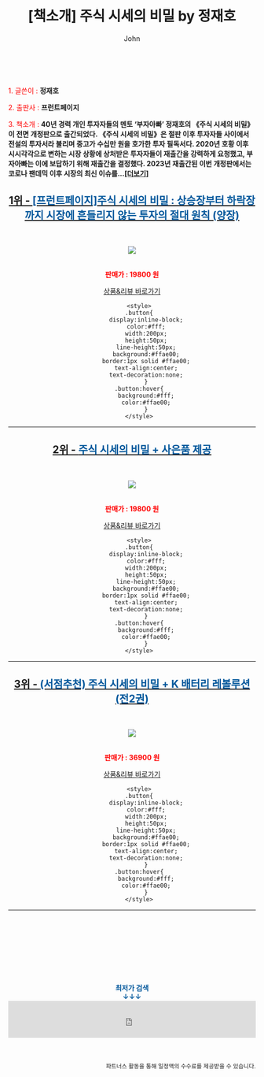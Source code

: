﻿---
layout: post
title:  "[책소개] 주식 시세의 비밀 by 정재호"
author: John
categories: [ 도서 ]
tags: [ 주식 시세의 비밀, 주식 시세의 비밀 제본, 주식 시세의 비밀 pdf, 주식 시세의 비밀 txt, 주식 시세의 비밀 다운로드, 주식 시세의 비밀 중고, 주식 시세의 비밀 도서관 ]
image: https://search1.kakaocdn.net/thumb/R120x174.q85/?fname=http%3A%2F%2Ft1.daumcdn.net%2Flbook%2Fimage%2F6283870%3Ftimestamp%3D20230303181822 
description: "[책소개] 주식 시세의 비밀 by 정재호"
toc: true
toc_sticky: true
---

<br>
<p>
<font color='#ff0000'>1. 글쓴이 : </font><b>정재호</b>
<p>
<font color='#ff0000'>2. 출판사 : </font><b>프런트페이지</b>
<p>
<font color='#ff0000'>3. 책소개 : </font><b>40년 경력 개인 투자자들의 멘토 ‘부자아빠’ 정재호의 《주식 시세의 비밀》이 전면 개정판으로 출간되었다. 《주식 시세의 비밀》은 절판 이후 투자자들 사이에서 전설의 투자서라 불리며 중고가 수십만 원을 호가한 투자 필독서다. 2020년 호황 이후 시시각각으로 변하는 시장 상황에 상처받은 투자자들이 재출간을 강력하게 요청했고, 부자아빠는 이에 보답하기 위해 재출간을 결정했다. 2023년 재출간된 이번 개정판에서는 코로나 팬데믹 이후 시장의 최신 이슈를...<a href="https://link.coupang.com/re/AFFSDP?lptag=AF7307611&pageKey=7133690999&itemId=17894130970&vendorItemId=85057021312&traceid=V0-153-9ced86bf448bdf0b&requestid=20230303213241832591798" target="_blank">[더보기]</a></b>
<p>
    
<center><h2><a href="https://link.coupang.com/re/AFFSDP?lptag=AF7307611&pageKey=7133690999&itemId=17894130970&vendorItemId=85057021312&traceid=V0-153-9ced86bf448bdf0b&requestid=20230303213241832591798" target="_blank"><b>1위 - <font color='#01579B'>[프런트페이지]주식 시세의 비밀 : 상승장부터 하락장까지 시장에 흔들리지 않는 투자의 절대 원칙 (양장)</font></b></a></h2><br>

<a href="https://link.coupang.com/re/AFFSDP?lptag=AF7307611&pageKey=7133690999&itemId=17894130970&vendorItemId=85057021312&traceid=V0-153-9ced86bf448bdf0b&requestid=20230303213241832591798" target="_blank"><img src="https://static.coupangcdn.com/image/retail-product-api/A00077021/143058850/157479921/main/9791197871269_L.jpg"></a><br><br>

<b><font color='#ff0000'>판매가 : 19800 원</font></b><br>

<a href="https://link.coupang.com/re/AFFSDP?lptag=AF7307611&pageKey=7133690999&itemId=17894130970&vendorItemId=85057021312&traceid=V0-153-9ced86bf448bdf0b&requestid=20230303213241832591798" target="_blank" class="button">상품&리뷰 바로가기</a><p>

        <style>
        .button{
            display:inline-block;
            color:#fff;
            width:200px;
            height:50px;
            line-height:50px;
            background:#ffae00;
            border:1px solid #ffae00;
            text-align:center;
            text-decoration:none;
            }
        .button:hover{
            background:#fff;
            color:#ffae00;
            }
        </style>

<hr>

<center><h2><a href="https://link.coupang.com/re/AFFSDP?lptag=AF7307611&pageKey=7134454825&itemId=17897730590&vendorItemId=85060580795&traceid=V0-153-5bb1306e245094f9&requestid=20230303213241832591798" target="_blank"><b>2위 - <font color='#01579B'>주식 시세의 비밀 + 사은품 제공</font></b></a></h2><br>

<a href="https://link.coupang.com/re/AFFSDP?lptag=AF7307611&pageKey=7134454825&itemId=17897730590&vendorItemId=85060580795&traceid=V0-153-5bb1306e245094f9&requestid=20230303213241832591798" target="_blank"><img src="https://static.coupangcdn.com/image/vendor_inventory/2405/fe262c3f7cfe2500a6db3c7a35d617d33bec61d4191a1978e75c4b7039f1.jpg"></a><br><br>

<b><font color='#ff0000'>판매가 : 19800 원</font></b><br>

<a href="https://link.coupang.com/re/AFFSDP?lptag=AF7307611&pageKey=7134454825&itemId=17897730590&vendorItemId=85060580795&traceid=V0-153-5bb1306e245094f9&requestid=20230303213241832591798" target="_blank" class="button">상품&리뷰 바로가기</a><p>

        <style>
        .button{
            display:inline-block;
            color:#fff;
            width:200px;
            height:50px;
            line-height:50px;
            background:#ffae00;
            border:1px solid #ffae00;
            text-align:center;
            text-decoration:none;
            }
        .button:hover{
            background:#fff;
            color:#ffae00;
            }
        </style>

<hr>

<center><h2><a href="https://link.coupang.com/re/AFFSDP?lptag=AF7307611&pageKey=7136203058&itemId=17906464137&vendorItemId=85069198893&traceid=V0-153-127b884a8a49240c&requestid=20230303213241832591798" target="_blank"><b>3위 - <font color='#01579B'>(서점추천) 주식 시세의 비밀 + K 배터리 레볼루션 (전2권)</font></b></a></h2><br>

<a href="https://link.coupang.com/re/AFFSDP?lptag=AF7307611&pageKey=7136203058&itemId=17906464137&vendorItemId=85069198893&traceid=V0-153-127b884a8a49240c&requestid=20230303213241832591798" target="_blank"><img src="https://static.coupangcdn.com/image/vendor_inventory/e072/c4672feb9a7d542a64737d201391116192d2ded877c59738a261832ca53d.jpg"></a><br><br>

<b><font color='#ff0000'>판매가 : 36900 원</font></b><br>

<a href="https://link.coupang.com/re/AFFSDP?lptag=AF7307611&pageKey=7136203058&itemId=17906464137&vendorItemId=85069198893&traceid=V0-153-127b884a8a49240c&requestid=20230303213241832591798" target="_blank" class="button">상품&리뷰 바로가기</a><p>

        <style>
        .button{
            display:inline-block;
            color:#fff;
            width:200px;
            height:50px;
            line-height:50px;
            background:#ffae00;
            border:1px solid #ffae00;
            text-align:center;
            text-decoration:none;
            }
        .button:hover{
            background:#fff;
            color:#ffae00;
            }
        </style>

<hr>

<br><br><br><br><br><br><br>
<center><b><font color='#01579B' size='medium'>최저가 검색<br>
↓↓↓</font></b></center>
<center><iframe src="https://coupa.ng/b1Tbjx" width="100%" height="75" frameborder="0" scrolling="no" referrerpolicy="unsafe-url"></iframe></center>
<br><br>
<p>
<small>
    <div align="right">파트너스 활동을 통해 일정액의 수수료를 제공받을 수 있습니다.</div>
</small>
</p>
